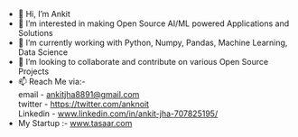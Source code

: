 - 👋 Hi, I’m Ankit  
- 👀 I’m interested in making Open Source AI/ML powered Applications and Solutions
- 🌱 I’m currently working with Python, Numpy, Pandas, Machine Learning, Data Science
- 💞️ I’m looking to collaborate and contribute on various Open Source Projects<br>
- 📫 Reach Me via:-<br>
      email - ankitjha8891@gmail.com<br>
      twitter - https://twitter.com/anknoit<br>
      Linkedin - www.linkedin.com/in/ankit-jha-707825195/<br>
- My Startup :- www.tasaar.com

<!---
Anknoit/Anknoit is a ✨ special ✨ repository because its `README.md` (this file) appears on your GitHub profile.
You can click the Preview link to take a look at your changes.
--->
